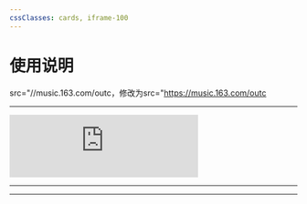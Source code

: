 ```yaml
---
cssClasses: cards, iframe-100
---
```



# 使用说明

src="//music.163.com/outc，修改为src="https://music.163.com/outc

---

<iframe frameborder="no" border="0" marginwidth="0" marginheight="0" width=330 height=110 src="https://music.163.com/outchain/player?type=0&id=2821652960&auto=0&height=90"></iframe>

---



---
